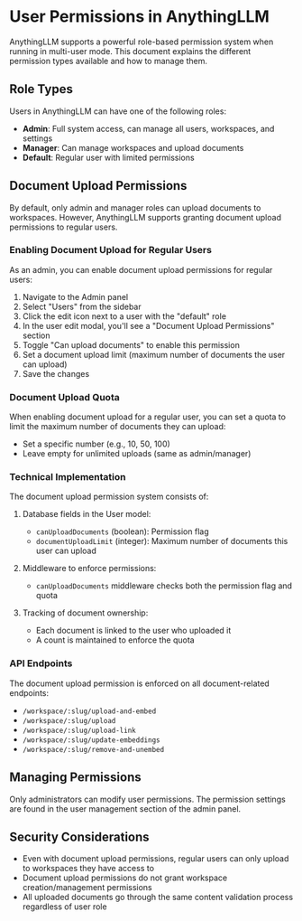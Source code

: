 # User Permissions in AnythingLLM

AnythingLLM supports a powerful role-based permission system when running in multi-user mode. This document explains the different permission types available and how to manage them.

## Role Types

Users in AnythingLLM can have one of the following roles:

- **Admin**: Full system access, can manage all users, workspaces, and settings
- **Manager**: Can manage workspaces and upload documents
- **Default**: Regular user with limited permissions

## Document Upload Permissions

By default, only admin and manager roles can upload documents to workspaces. However, AnythingLLM supports granting document upload permissions to regular users.

### Enabling Document Upload for Regular Users

As an admin, you can enable document upload permissions for regular users:

1. Navigate to the Admin panel
2. Select "Users" from the sidebar
3. Click the edit icon next to a user with the "default" role
4. In the user edit modal, you'll see a "Document Upload Permissions" section
5. Toggle "Can upload documents" to enable this permission
6. Set a document upload limit (maximum number of documents the user can upload)
7. Save the changes

### Document Upload Quota

When enabling document upload for a regular user, you can set a quota to limit the maximum number of documents they can upload:

- Set a specific number (e.g., 10, 50, 100)
- Leave empty for unlimited uploads (same as admin/manager)

### Technical Implementation

The document upload permission system consists of:

1. Database fields in the User model:

   - `canUploadDocuments` (boolean): Permission flag
   - `documentUploadLimit` (integer): Maximum number of documents this user can upload

2. Middleware to enforce permissions:

   - `canUploadDocuments` middleware checks both the permission flag and quota

3. Tracking of document ownership:
   - Each document is linked to the user who uploaded it
   - A count is maintained to enforce the quota

### API Endpoints

The document upload permission is enforced on all document-related endpoints:

- `/workspace/:slug/upload-and-embed`
- `/workspace/:slug/upload`
- `/workspace/:slug/upload-link`
- `/workspace/:slug/update-embeddings`
- `/workspace/:slug/remove-and-unembed`

## Managing Permissions

Only administrators can modify user permissions. The permission settings are found in the user management section of the admin panel.

## Security Considerations

- Even with document upload permissions, regular users can only upload to workspaces they have access to
- Document upload permissions do not grant workspace creation/management permissions
- All uploaded documents go through the same content validation process regardless of user role
